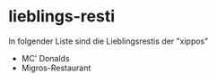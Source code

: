 # lieblings-resti

In folgender Liste sind die Lieblingsrestis der "xippos"

- MC' Donalds
- Migros-Restaurant
